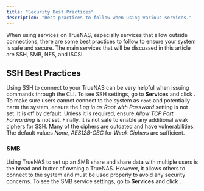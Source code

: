 ```yaml
---
title: "Security Best Practices"
description: "Best practices to follow when using various services."
---
```


When using services on TrueNAS, especially services that allow outside
connections, there are some best practices to follow to ensure your
system is safe and secure. The main services that will be discussed
in this article are SSH, SMB, NFS, and iSCSI.

## SSH Best Practices

Using SSH to connect to your TrueNAS can be very helpful when issuing
commands through the CLI. To see SSH settings, go to **Services** and
click <i class="fas fa-pen"></i>. To make sure users cannot connect to
the system as `root` and potentially harm the system, ensure the
*Log in as Root with Password* setting is not set. It is off by default.
Unless it is required, ensure *Allow TCP Port Forwarding* is not set.
Finally, it is not safe to enable any additional weak ciphers for SSH.
Many of the ciphers are outdated and have vulnerabilities. The default
values *None, AES128-CBC* for *Weak Ciphers* are sufficient.

### SMB

Using TrueNAS to set up an SMB share and share data with multiple users
is the bread and butter of owning a TrueNAS. However, it allows others
to connect to the system and must be used properly to avoid any
security concerns. To see the SMB service settings, go to **Services**
and click <i class="fas fa-pen"></i>.
